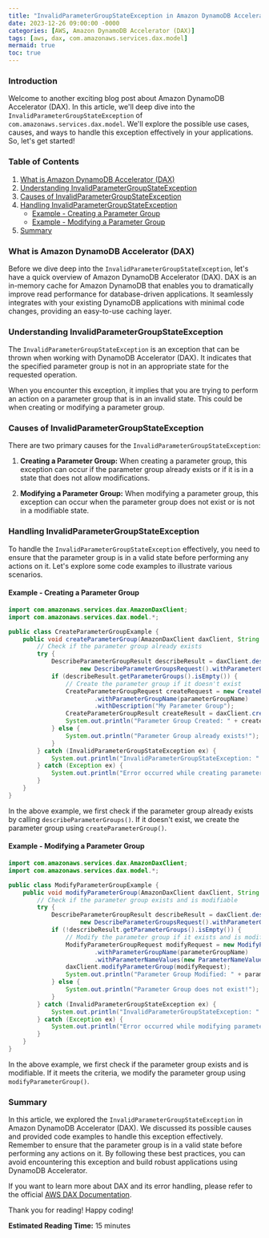 ```yaml
---
title: "InvalidParameterGroupStateException in Amazon DynamoDB Accelerator (DAX)"
date: 2023-12-26 09:00:00 -0000
categories: [AWS, Amazon DynamoDB Accelerator (DAX)]
tags: [aws, dax, com.amazonaws.services.dax.model]
mermaid: true
toc: true
---
```



### Introduction

Welcome to another exciting blog post about Amazon DynamoDB Accelerator (DAX). In this article, we'll deep dive into the `InvalidParameterGroupStateException` of `com.amazonaws.services.dax.model`. We'll explore the possible use cases, causes, and ways to handle this exception effectively in your applications. So, let's get started!

### Table of Contents

1. [What is Amazon DynamoDB Accelerator (DAX)](#what-is-amazon-dynamodb-accelerator-dax)
2. [Understanding InvalidParameterGroupStateException](#understanding-invalidparametergroupstateexception)
3. [Causes of InvalidParameterGroupStateException](#causes-of-invalidparametergroupstateexception)
4. [Handling InvalidParameterGroupStateException](#handling-invalidparametergroupstateexception)
      - [Example - Creating a Parameter Group](#example-creating-a-parameter-group)
      - [Example - Modifying a Parameter Group](#example-modifying-a-parameter-group)
5. [Summary](#summary)

### What is Amazon DynamoDB Accelerator (DAX)

Before we dive deep into the `InvalidParameterGroupStateException`, let's have a quick overview of Amazon DynamoDB Accelerator (DAX). DAX is an in-memory cache for Amazon DynamoDB that enables you to dramatically improve read performance for database-driven applications. It seamlessly integrates with your existing DynamoDB applications with minimal code changes, providing an easy-to-use caching layer.

### Understanding InvalidParameterGroupStateException

The `InvalidParameterGroupStateException` is an exception that can be thrown when working with DynamoDB Accelerator (DAX). It indicates that the specified parameter group is not in an appropriate state for the requested operation.

When you encounter this exception, it implies that you are trying to perform an action on a parameter group that is in an invalid state. This could be when creating or modifying a parameter group.

### Causes of InvalidParameterGroupStateException

There are two primary causes for the `InvalidParameterGroupStateException`:

1. **Creating a Parameter Group:** When creating a parameter group, this exception can occur if the parameter group already exists or if it is in a state that does not allow modifications.

2. **Modifying a Parameter Group:** When modifying a parameter group, this exception can occur when the parameter group does not exist or is not in a modifiable state.

### Handling InvalidParameterGroupStateException

To handle the `InvalidParameterGroupStateException` effectively, you need to ensure that the parameter group is in a valid state before performing any actions on it. Let's explore some code examples to illustrate various scenarios.

#### Example - Creating a Parameter Group

```java
import com.amazonaws.services.dax.AmazonDaxClient;
import com.amazonaws.services.dax.model.*;

public class CreateParameterGroupExample {
    public void createParameterGroup(AmazonDaxClient daxClient, String parameterGroupName) {
        // Check if the parameter group already exists
        try {
            DescribeParameterGroupResult describeResult = daxClient.describeParameterGroups(
                    new DescribeParameterGroupsRequest().withParameterGroupNames(parameterGroupName));
            if (describeResult.getParameterGroups().isEmpty()) {
                // Create the parameter group if it doesn't exist
                CreateParameterGroupRequest createRequest = new CreateParameterGroupRequest()
                        .withParameterGroupName(parameterGroupName)
                        .withDescription("My Parameter Group");
                CreateParameterGroupResult createResult = daxClient.createParameterGroup(createRequest);
                System.out.println("Parameter Group Created: " + createResult.getParameterGroup().getParameterGroupName());
            } else {
                System.out.println("Parameter Group already exists!");
            }
        } catch (InvalidParameterGroupStateException ex) {
            System.out.println("InvalidParameterGroupStateException: " + ex.getMessage());
        } catch (Exception ex) {
            System.out.println("Error occurred while creating parameter group: " + ex.getMessage());
        }
    }
}
```

In the above example, we first check if the parameter group already exists by calling `describeParameterGroups()`. If it doesn't exist, we create the parameter group using `createParameterGroup()`.

#### Example - Modifying a Parameter Group

```java
import com.amazonaws.services.dax.AmazonDaxClient;
import com.amazonaws.services.dax.model.*;

public class ModifyParameterGroupExample {
    public void modifyParameterGroup(AmazonDaxClient daxClient, String parameterGroupName) {
        // Check if the parameter group exists and is modifiable
        try {
            DescribeParameterGroupResult describeResult = daxClient.describeParameterGroups(
                    new DescribeParameterGroupsRequest().withParameterGroupNames(parameterGroupName));
            if (!describeResult.getParameterGroups().isEmpty()) {
                // Modify the parameter group if it exists and is modifiable
                ModifyParameterGroupRequest modifyRequest = new ModifyParameterGroupRequest()
                        .withParameterGroupName(parameterGroupName)
                        .withParameterNameValues(new ParameterNameValue().withParameterName("param1").withParameterValue("value1"));
                daxClient.modifyParameterGroup(modifyRequest);
                System.out.println("Parameter Group Modified: " + parameterGroupName);
            } else {
                System.out.println("Parameter Group does not exist!");
            }
        } catch (InvalidParameterGroupStateException ex) {
            System.out.println("InvalidParameterGroupStateException: " + ex.getMessage());
        } catch (Exception ex) {
            System.out.println("Error occurred while modifying parameter group: " + ex.getMessage());
        }
    }
}
```

In the above example, we first check if the parameter group exists and is modifiable. If it meets the criteria, we modify the parameter group using `modifyParameterGroup()`.

### Summary

In this article, we explored the `InvalidParameterGroupStateException` in Amazon DynamoDB Accelerator (DAX). We discussed its possible causes and provided code examples to handle this exception effectively. Remember to ensure that the parameter group is in a valid state before performing any actions on it. By following these best practices, you can avoid encountering this exception and build robust applications using DynamoDB Accelerator.

If you want to learn more about DAX and its error handling, please refer to the official [AWS DAX Documentation](https://docs.aws.amazon.com/amazondynamodb/latest/APIReference/API_Operations_Amazon_DynamoDB_Accelerator_DAX.html).

Thank you for reading! Happy coding!

**Estimated Reading Time:** 15 minutes